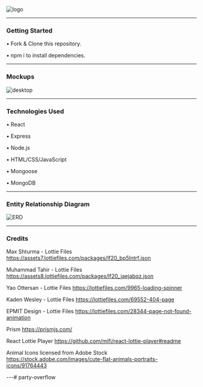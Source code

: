 ![logo](https://i.imgur.com/EwTyEch.png)

---

### Getting Started

• Fork & Clone this repository.

• npm i to install dependencies.

---

### Mockups

![desktop](https://i.imgur.com/ZqWqbOm.png)

---

### Technologies Used

• React

• Express

• Node.js

• HTML/CSS/JavaScript

• Mongoose

• MongoDB

---

### Entity Relationship Diagram


![ERD](https://i.imgur.com/vkDZtjw.png)

---

### Credits

Max Shturma - Lottie Files
https://assets7.lottiefiles.com/packages/lf20_bp5lntrf.json


Muhammad Tahir - Lottie Files
https://assets8.lottiefiles.com/packages/lf20_jaejabqz.json


Yao Ottersan - Lottie Files
https://lottiefiles.com/9965-loading-spinner


Kaden Wesley - Lottie Files
https://lottiefiles.com/69552-404-page


EPMIT Design - Lottie Files
https://lottiefiles.com/28344-page-not-found-animation


Prism
https://prismjs.com/


React Lottie Player
https://github.com/mifi/react-lottie-player#readme


Animal Icons licensed from Adobe Stock
https://stock.adobe.com/images/cute-flat-animals-portraits-icons/91764443

---# party-overflow
